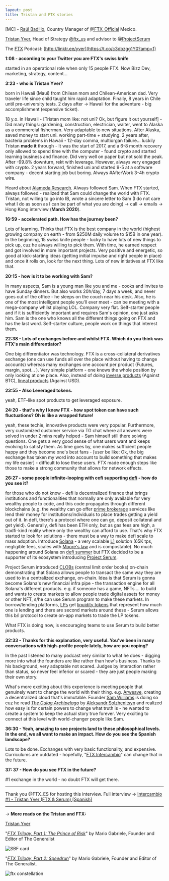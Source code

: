 ```yaml
---
layout: post
title: Tristan and FTX stories
---
```


[MC] - [Raúl Badillo](https://www.linkedin.com/in/raulbrdz/?originalSubdomain=mx), Country Manager of [@FTX_Official](https://twitter.com/FTX_Official) Mexico.

[Tristan Yver](https://twitter.com/jackshaftoes), Head of Strategy [@ftx_us](https://twitter.com/ftx_us) and advisor to [@ProjectSerum](https://twitter.com/ProjectSerum)

The [FTX](https://ftx.com/) Podcast: [http://linktr.ee/yver](https://t.co/c3dbzgg1Y0?amp=1)

**1:08 - according to your Twitter you are FTX's swiss knife**

started in an operational role when only 15 people FTX. Now Bizz Dev, marketing, strategy, content...

**3:23 - who is Tristan Yver?**

born in Hawaii (Maui) from Chilean mom and Chilean-American dad. Very traveler life since child taught him rapid adaptation. Finally, 8 years in Chile until pre-university tests. 2 days after → Hawaii for the adventure - big accomplishment (expensive ticket). 

18 y.o. in Hawaii - [Tristan mom like: not uni? Ok, but figure it out yourself] - Did many things: gardening, construction, electrician, waiter, went to Alaska as a commercial fisherman. Very adaptable to new situations. After Alaska, saved money to start uni. working part-time + studying. 2 years after, bacteria problems in Hawaii - 12-day comma, multiorgan failure... luckily Tristan **made it** through - It was the start of 2017, and a 6-8 month recovery only allowed to spend time with the computer - found crypto and started learning business and finance. Did very well on paper but not sold the peak. After -99.8% downturn, rekt with leverage. However, always very engaged with crypto. 2 years forward, finished uni and started 9-5 at a software company - decent starting job but boring. Always #AfterWork 3-4h crypto wire. 

Heard about [Alameda Research](alameda-research.com). Always followed Sam. When FTX started, always followed - realized that Sam could change the world with FTX. Tristan, not willing to go into IB, wrote a sincere letter to Sam (I do not care what I do as soon as I can be part of what you are doing) → call → emails → Hong Kong interview (**March 2020**).

**16:59 - accelerated path. How has the journey been?**

Lots of learning. Thinks that FTX is the best company in the world (highest growing company on earth - from $250M daily volume to $15B in one year). In the beginning, 15 swiss knife people - lucky to have lots of new things to pick up, cuz he always willing to pick them. With time, he earned respect and got involved in more important projects. Very positive and energetic, so good at kick-starting ideas (getting initial impulse and right people in place) and once it rolls on, look for the next thing. Lots of new initiatives at FTX like that.

**20:15 - how is it to be working with Sam?**

In many aspects, Sam is a young man like you and me - cooks and invites to have Sunday dinners. But also works 20h/day, 7 days a week, and never goes out of the office - he sleeps on the couch near his desk. Also, he is one of the most intelligent people you'll ever meet - can be meeting with a mega-company whilst playing LOL. Company very flat. Self-starter people and if it is sufficiently important and requires Sam's opinion, one just asks him. Sam is the one who knows all the different things going on FTX and has the last word. Self-starter culture, people work on things that interest them.

**22:38 - Lots of exchanges before and whilst FTX. Which do you think was FTX's main differentiator?**

One big differentiator was technology. FTX is a cross-collateral derivatives exchange (one can use funds all over the place without having to change accounts) whereas many exchanges one account per product (Futures, margin, spot... ). Very simple platform - one knows the whole position by only looking at one place. Also, instead of doing [inverse products](https://phemex.com/user-guides/what-are-inverse-and-linear-contracts) (Against BTC), [lineal products](https://www.financialpipeline.com/types-of-derivatives/) (Against USD).

**23:55 - Also Leveraged tokens.**

yeah, ETF-like spot products to get leveraged exposure.

**24:20 - that's why I knew FTX - how spot token can have such fluctuations? Oh is like a wrapped future!**

yeah, these techie, innovative products were very popular. Furthermore, very customized customer service via TG chat where all answers were solved in under 2 mins really helped - Sam himself still there solving questions. One gets a very good sense of what users want and keeps evolving to satisfy them. As time goes by, one makes sufficient people happy and they become one's best fans - [user be like: Ok, the big exchange has taken my word into account to build something that makes my life easier] - difficult to lose these users. FTX made enough steps like those to make a strong community that allows for network effects.

**26:27 - some people infinite-looping with cefi supporting [defi](https://www.google.com/search?q=how+to+defi+beginner&rlz=1C1GCEA_enGB857GB857&oq=how+to+defi+beginner&aqs=chrome..69i57j0i512l2j0i390l3j69i60j69i61.5936j0j4&sourceid=chrome&ie=UTF-8) - how do you see it?**

for those who do not know - defi is decentralized finance that brings institutions and functionalities that normally are only available for very wealthy people to code, and this code propagates through different blockchains (e.g. the wealthy can go offer [prime brokerage](https://www.google.com/search?q=how+to+defi+beginner&rlz=1C1GCEA_enGB857GB857&oq=how+to+defi+beginner&aqs=chrome..69i57j0i512l2j0i390l3j69i60j69i61.5936j0j4&sourceid=chrome&ie=UTF-8) services like lend their money for institutions/individuals to place trades getting a yield out of it. In defi, there's a protocol where one can go, deposit collateral and get yield). Generally, defi has been ETH only, but as gas fees are high, a tradfi-kind reality where only the wealthy can afford to use. That's why FTX started to look for solutions - there must be a way to make defi scale to mass adoption. Introduce [Solana](https://solana.com/) - a very scalable [L1](https://www.google.com/search?q=l1+blockchain&rlz=1C1GCEA_enGB857GB857&sxsrf=AOaemvJ5h7t_eTeylz_hEkJJ311cG_BTEA%3A1634116499916&ei=k6NmYfCnN9CUsAeegoHYCQ&oq=l1+blockchain&gs_lcp=Cgdnd3Mtd2l6EAMYADIFCAAQgAQyBQgAEIAEMgYIABAWEB4yBggAEBYQHjIGCAAQFhAeMgYIABAWEB4yBggAEBYQHjIGCAAQFhAeMgYIABAWEB4yBggAEBYQHjoHCAAQRxCwAzoECCMQJzoECAAQQzoLCC4QgAQQxwEQ0QM6CwguEIAEEMcBEK8BOhAILhCABBCHAhDHARCvARAUOhAILhCABBCHAhDHARCjAhAUOgoIABCABBCHAhAUOggIABCABBDJA0oECEEYAFCdEVigIGCoMmgAcAN4AIABogGIAdMFkgEDNS4ymAEAoAEByAEIwAEB&sclient=gws-wiz) solution (65K tps, negligible fees, scales with [Moore's law](https://www.google.com/search?q=moore%27s+law&rlz=1C1GCEA_enGB857GB857&oq=morees+law&aqs=chrome.1.69i57j0i10i131i433j0i10l8.3479j0j9&sourceid=chrome&ie=UTF-8) and is compostable). No much happening around Solana on [defi summer](https://www.google.com/search?q=how+to+defi+beginner&rlz=1C1GCEA_enGB857GB857&oq=how+to+defi+beginner&aqs=chrome..69i57j0i512l2j0i390l3j69i60j69i61.5936j0j4&sourceid=chrome&ie=UTF-8) but FTX decided to be a supporter of its ecosystem introducing [Project Serum](projectserum.com). 

Project Serum introduced [CLOBs](https://www.google.com/search?q=how+to+defi+advanced&rlz=1C1GCEA_enGB857GB857&oq=how+to+defi+ad&aqs=chrome.2.69i57j0i512l2j46i512j0i512l2j69i60j69i61.6495j0j7&sourceid=chrome&ie=UTF-8) (central limit order books) on-chain demonstrating that Solana allows people to transact the same way they are used to in a centralized exchange, on-chain. Idea is that Serum is gonna become Solana's new financial infra pipe - the transaction engine for all Solana's different products. e.g. if someone has a game, NFTs.... to build and wants to create markets to allow people trade digital assets for money or other NFT, s/he can use Serum program to make these markets. In borrow/lending platforms, [LPs](https://www.google.com/search?q=how+to+defi+advanced&rlz=1C1GCEA_enGB857GB857&oq=how+to+defi+ad&aqs=chrome.2.69i57j0i512l2j46i512j0i512l2j69i60j69i61.6495j0j7&sourceid=chrome&ie=UTF-8) get [liquidity tokens](https://www.google.com/search?q=how+to+defi+advanced&rlz=1C1GCEA_enGB857GB857&oq=how+to+defi+ad&aqs=chrome.2.69i57j0i512l2j46i512j0i512l2j69i60j69i61.6495j0j7&sourceid=chrome&ie=UTF-8) that represent how much one is lending and there are second markets around these - Serum allows this b/l protocol to create on-app markets to trade the LP tokens. 

What FTX is doing now, is encouraging teams to use Serum to build better products.

**32:33 - Thanks for this explanation, very useful. You've been in many conversations with high-profile people lately, how are you coping?**

In the past listened to many podcast very similar to what he does - digging more into what the founders are like rather than how's business. Thanks to his background, very adaptable not scared. Judges by interaction rather than status, so never feel inferior or scared - they are just people making their own story. 

What's more exciting about this experience is meeting people that genuinely want to change the world with their thing. e.g. [Arweave](https://www.arweave.org/), creating a decentralized cloud that's immutable. Founder [Sam Williams](https://www.google.com/search?q=arweave+founder&rlz=1C1GCEA_enGB857GB857&sxsrf=AOaemvIjSZfxld6BwHOE9SQ5lr62BtoFSg%3A1634088400344&ei=0DVmYaSdFJDYkgXI2oGABg&oq=arweave+founder&gs_lcp=Cgdnd3Mtd2l6EAMYADIFCAAQgAQyBQgAEIAEOgcIIxCwAxAnOgcIABBHELADOhAILhDHARDRAxDIAxCwAxBDOgQIABBDOgoIABCABBCHAhAUOgYIABAWEB5KBQg4EgExSgQIQRgAUOwYWNckYI8qaAJwAngAgAHdAYgBkAWSAQU0LjEuMZgBAKABAcgBDsABAQ&sclient=gws-wiz) is doing so cuz he read *[The Gulag Archipelago](https://www.google.com/search?q=gulag+archipelago&rlz=1C1GCEA_enGB857GB857&sxsrf=AOaemvIuFMfJ2X-26JXMYdX6Nxhbt01sIw%3A1634088411997&ei=2zVmYfmNPNaEhbIP47SAmAI&gs_ssp=eJzj4tDP1TfIii80NWD0EkwvzUlMV0gsSs7ILEgFMvMBhWoJuA&oq=gulag+archipelago&gs_lcp=Cgdnd3Mtd2l6EAMYADILCC4QgAQQsQMQkwIyBQgAEIAEMgUIABCABDIFCAAQgAQyBQgAEIAEMgUIABCABDIFCC4QgAQyBQguEIAEMgUIABCABDIFCAAQgAQ6BAgjECc6BQgAEJECOggIABCABBCxAzoOCC4QgAQQsQMQxwEQ0QM6BAgAEEM6BAguEEM6DQguELEDEMcBENEDEEM6CwgAEIAEELEDEIMBOg4ILhDHARDRAxCRAhCTAjoQCC4QsQMQgwEQxwEQ0QMQQzoICC4QsQMQgwE6CAguEIAEELEDOgcIABCxAxBDOgsILhCABBCxAxCDAToICAAQsQMQgwFKBAhBGABQiLEBWLbAAWCdzAFoAHACeACAAZ8BiAGABpIBAzQuM5gBAKABAcABAQ&sclient=gws-wiz)* by [Aleksandr Solzhenitsyn](https://www.google.com/search?q=aleksandr+solzhenitsyn&rlz=1C1GCEA_enGB857GB857&oq=Aleksandr+Solzhenitsyn&aqs=chrome.0.0i131i355i433i512j46i131i433i512j0i512l2j46i512j0i512l4j46i512.718j0j9&sourceid=chrome&ie=UTF-8) and realized how easy is for certain powers to change what truth is - he wanted to create a system to keep the actual story true forever. Very exciting to connect at this level with world-changer people like Sam.

**36:30 - Yeah, amazing to see projects land to these philosophical levels. In the end, we all want to make an impact. How do you see the Spanish landscape?**

Lots to be done. Exchanges with very basic functionality, and expensive. Curriculums are outdated - hopefully, "[FTX Intercambio](https://www.youtube.com/watch?v=a5fq8EYLtlM)" can change that in the future.

**37: 37 - How do you see FTX in the future?**

#1 exchange in the world - no doubt FTX will get there.

---

Thank you @FTX_ES for hosting this interview. Full interview → [Intercambio #1 - Tristan Yver (FTX & Serum) [Spanish]](https://www.youtube.com/watch?v=a5fq8EYLtlM)

---

→ **More reads on the Tristan and FTX:**

[Tristan Yver](https://www.cypherhunter.com/en/p/tristan-yver/)

"*[FTX Trilogy, Part 1: The Prince of Risk](https://www.readthegeneralist.com/briefing/ftx-1)*" by Mario Gabriele, Founder and Editor of The Generalist

![SBF card](https://github.com/gmiDAO/gmiDAO.github.io/images/sbf-card.jpg)

"*[FTX Trilogy, Part 2: Speedrun](https://www.readthegeneralist.com/briefing/ftx-2)*" by Mario Gabriele, Founder and Editor of The Generalist.

![ftx constellation](https://github.com/gmiDAO/gmiDAO.github.io/images/ftx-constellation.jpg)
